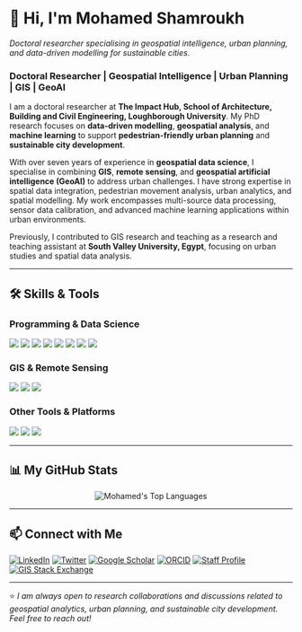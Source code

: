 # 👋 Hi, I'm Mohamed Shamroukh  
*Doctoral researcher specialising in geospatial intelligence, urban planning, and data-driven modelling for sustainable cities.*

### **Doctoral Researcher | Geospatial Intelligence | Urban Planning | GIS | GeoAI**

I am a doctoral researcher at **The Impact Hub, School of Architecture, Building and Civil Engineering, Loughborough University**. My PhD research focuses on **data-driven modelling**, **geospatial analysis**, and **machine learning** to support **pedestrian-friendly urban planning** and **sustainable city development**.

With over seven years of experience in **geospatial data science**, I specialise in combining **GIS**, **remote sensing**, and **geospatial artificial intelligence (GeoAI)** to address urban challenges. I have strong expertise in spatial data integration, pedestrian movement analysis, urban analytics, and spatial modelling. My work encompasses multi-source data processing, sensor data calibration, and advanced machine learning applications within urban environments.

Previously, I contributed to GIS research and teaching as a research and teaching assistant at **South Valley University, Egypt**, focusing on urban studies and spatial data analysis.

---

## 🛠️ Skills & Tools

### Programming & Data Science
<p>
  <a href="https://www.python.org/" target="_blank"><img src="https://img.shields.io/badge/Python-3776AB?style=for-the-badge&logo=python&logoColor=white" /></a>
  <a href="https://pandas.pydata.org/" target="_blank"><img src="https://img.shields.io/badge/Pandas-150458?style=for-the-badge&logo=pandas&logoColor=white" /></a>
  <a href="https://numpy.org/" target="_blank"><img src="https://img.shields.io/badge/NumPy-013243?style=for-the-badge&logo=numpy&logoColor=white" /></a>
  <a href="https://geopandas.org/" target="_blank"><img src="https://img.shields.io/badge/GeoPandas-139455?style=for-the-badge" /></a>
  <a href="https://scikit-learn.org/" target="_blank"><img src="https://img.shields.io/badge/Scikit--learn-F7931A?style=for-the-badge&logo=scikit-learn&logoColor=white" /></a>
  <a href="https://www.tensorflow.org/" target="_blank"><img src="https://img.shields.io/badge/TensorFlow-FF6F00?style=for-the-badge&logo=tensorflow&logoColor=white" /></a>
  <a href="https://www.postgresql.org" target="_blank"><img src="https://img.shields.io/badge/PostgreSQL-316192?style=for-the-badge&logo=postgresql&logoColor=white" /></a>
  <a href="https://postgis.net/" target="_blank"><img src="https://img.shields.io/badge/PostGIS-E36329?style=for-the-badge" /></a>
</p>

### GIS & Remote Sensing
<p>
  <a href="https://www.qgis.org/en/site/" target="_blank"><img src="https://img.shields.io/badge/QGIS-589632?style=for-the-badge&logo=qgis&logoColor=white" /></a>
  <a href="https://www.esri.com/en-us/arcgis/products/arcgis-pro/overview" target="_blank"><img src="https://img.shields.io/badge/ArcGIS_Pro-007AC2?style=for-the-badge" /></a>
  <a href="https://earthengine.google.com/" target="_blank"><img src="https://img.shields.io/badge/Google_Earth_Engine-4285F4?style=for-the-badge&logo=google-earth&logoColor=white" /></a>
</p>

### Other Tools & Platforms
<p>
  <a href="https://jupyter.org/" target="_blank"><img src="https://img.shields.io/badge/Jupyter-F37626?style=for-the-badge&logo=jupyter&logoColor=white" /></a>
  <a href="https://git-scm.com/" target="_blank"><img src="https://img.shields.io/badge/Git-F05032?style=for-the-badge&logo=git&logoColor=white" /></a>
  <a href="https://github.com" target="_blank"><img src="https://img.shields.io/badge/GitHub-181717?style=for-the-badge&logo=github&logoColor=white" /></a>
</p>

---

## 📊 My GitHub Stats

<p align="center">
  <img src="https://github-readme-stats.vercel.app/api/top-langs/?username=MohamedShamroukh&layout=compact&theme=radical&hide_border=true&langs_count=8" alt="Mohamed's Top Languages" />
</p>

---

## 📫 Connect with Me

<p align="left">
  <a href="https://www.linkedin.com/in/mohamed-shamroukh-348083126/" target="_blank"><img src="https://img.shields.io/badge/LinkedIn-0077B5?style=for-the-badge&logo=linkedin&logoColor=white" alt="LinkedIn"></a>
  <a href="https://x.com/mohamed_shm3" target="_blank"><img src="https://img.shields.io/badge/Twitter-1DA1F2?style=for-the-badge&logo=x&logoColor=white" alt="Twitter"></a>
  <a href="https://scholar.google.co.uk/citations?user=BUM-R3QAAAAJ&hl=en" target="_blank"><img src="https://img.shields.io/badge/Google_Scholar-4285F4?style=for-the-badge&logo=google-scholar&logoColor=white" alt="Google Scholar"></a>
  <a href="https://orcid.org/0000-0002-1005-2600" target="_blank"><img src="https://img.shields.io/badge/ORCID-A6CE39?style=for-the-badge&logo=orcid&logoColor=white" alt="ORCID"></a>
  <a href="https://www.lboro.ac.uk/departments/abce/staff/mohamed-mahmoud/" target="_blank"><img src="https://img.shields.io/badge/Loughborough_Uni-C81F7A?style=for-the-badge&logo=loughborough-university&logoColor=white" alt="Staff Profile"></a>
  <a href="https://gis.stackexchange.com/users/162813/mohamed-shamroukh" target="_blank"><img src="https://img.shields.io/badge/GIS_Stack_Exchange-1E5397?style=for-the-badge&logo=stack-exchange&logoColor=white" alt="GIS Stack Exchange"></a>
</p>

---

⭐ *I am always open to research collaborations and discussions related to geospatial analytics, urban planning, and sustainable city development. Feel free to reach out!*  
